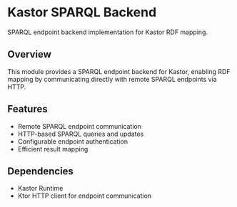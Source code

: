 # Kastor SPARQL Backend

SPARQL endpoint backend implementation for Kastor RDF mapping.

## Overview

This module provides a SPARQL endpoint backend for Kastor, enabling RDF mapping by communicating directly with remote SPARQL endpoints via HTTP.

## Features

- Remote SPARQL endpoint communication
- HTTP-based SPARQL queries and updates
- Configurable endpoint authentication
- Efficient result mapping

## Dependencies

- Kastor Runtime
- Ktor HTTP client for endpoint communication